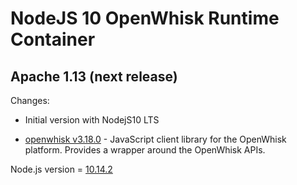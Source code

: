 <!--
#
# Licensed to the Apache Software Foundation (ASF) under one or more
# contributor license agreements.  See the NOTICE file distributed with
# this work for additional information regarding copyright ownership.
# The ASF licenses this file to You under the Apache License, Version 2.0
# (the "License"); you may not use this file except in compliance with
# the License.  You may obtain a copy of the License at
#
#     http://www.apache.org/licenses/LICENSE-2.0
#
# Unless required by applicable law or agreed to in writing, software
# distributed under the License is distributed on an "AS IS" BASIS,
# WITHOUT WARRANTIES OR CONDITIONS OF ANY KIND, either express or implied.
# See the License for the specific language governing permissions and
# limitations under the License.
#
-->

# NodeJS 10 OpenWhisk Runtime Container

## Apache 1.13 (next release)
Changes:
- Initial version with NodejS10 LTS

- [openwhisk v3.18.0](https://www.npmjs.com/package/openwhisk) - JavaScript client library for the OpenWhisk platform. Provides a wrapper around the OpenWhisk APIs.

Node.js version = [10.14.2](https://nodejs.org/en/blog/release/v10.14.2/)

